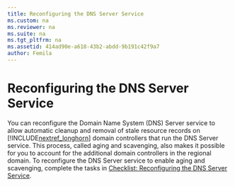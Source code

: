 ```yaml
---
title: Reconfiguring the DNS Server Service
ms.custom: na
ms.reviewer: na
ms.suite: na
ms.tgt_pltfrm: na
ms.assetid: 414ad90e-a618-43b2-abdd-9b191c42f9a7
author: Femila
---
```

# Reconfiguring the DNS Server Service
You can reconfigure the Domain Name System \(DNS\) Server service to allow automatic cleanup and removal of stale resource records on [!INCLUDE[nextref_longhorn](../Token/nextref_longhorn_md.md)] domain controllers that run the DNS Server service. This process, called aging and scavenging, also makes it possible for you to account for the additional domain controllers in the regional domain. To reconfigure the DNS Server service to enable aging and scavenging, complete the tasks in [Checklist: Reconfiguring the DNS Server Service](../Topic/Checklist--Reconfiguring-the-DNS-Server-Service.md).  
  

